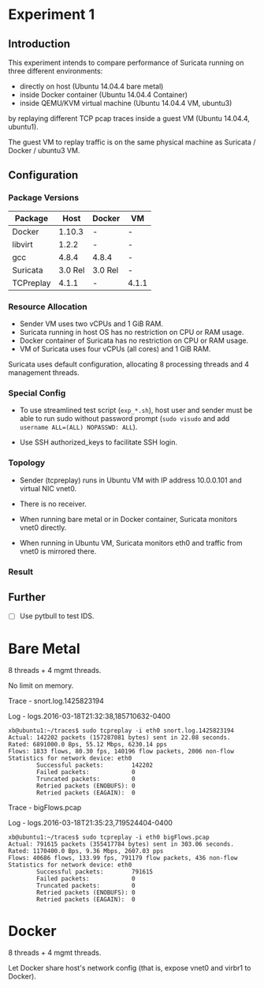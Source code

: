 Experiment 1
============

## Introduction

This experiment intends to compare performance of Suricata running on three
different environments:

 - directly on host (Ubuntu 14.04.4 bare metal)
 - inside Docker container (Ubuntu 14.04.4 Container)
 - inside QEMU/KVM virtual machine (Ubuntu 14.04.4 VM, ubuntu3)

by replaying different TCP pcap traces inside a guest VM (Ubuntu 14.04.4, ubuntu1).

The guest VM to replay traffic is on the same physical machine as Suricata / Docker /  ubuntu3 VM.

## Configuration

### Package Versions

|  Package   |   Host   |  Docker  |   VM   |
| ---------- | -------- | -------- | ------ |
|  Docker    |  1.10.3  |     -    |   -    |
|  libvirt   |  1.2.2   |     -    |   -    |
|  gcc       |  4.8.4   |   4.8.4  |   -    |
|  Suricata  |  3.0 Rel |  3.0 Rel |   -    |
|  TCPreplay |  4.1.1   |    -     |  4.1.1 |

### Resource Allocation

* Sender VM uses two vCPUs and 1 GiB RAM.
* Suricata running in host OS has no restriction on CPU or RAM usage.
* Docker container of Suricata has no restriction on CPU or RAM usage.
* VM of Suricata uses four vCPUs (all cores) and 1 GiB RAM.

Suricata uses default configuration, allocating 8 processing threads and 
4 management threads.

### Special Config

 * To use streamlined test script (`exp_*.sh`), host user and sender must be
   able to run sudo without password prompt (`sudo visudo` and add `username ALL=(ALL) NOPASSWD: ALL`).

 * Use SSH authorized_keys to facilitate SSH login.

### Topology

 * Sender (tcpreplay) runs in Ubuntu VM with IP address 10.0.0.101 and virtual NIC vnet0.

 * There is no receiver.

 * When running bare metal or in Docker container, Suricata monitors vnet0 directly.

 * When running in Ubuntu VM, Suricata monitors eth0 and traffic from vnet0 is mirrored there.

### Result

#### 

## Further

 - [ ] Use pytbull to test IDS.


Bare Metal
==========

8 threads + 4 mgmt threads.

No limit on memory.

Trace -  snort.log.1425823194

Log - logs.2016-03-18T21:32:38,185710632-0400

```
xb@ubuntu1:~/traces$ sudo tcpreplay -i eth0 snort.log.1425823194
Actual: 142202 packets (157287081 bytes) sent in 22.08 seconds.
Rated: 6891000.0 Bps, 55.12 Mbps, 6230.14 pps
Flows: 1833 flows, 80.30 fps, 140196 flow packets, 2006 non-flow
Statistics for network device: eth0
        Successful packets:        142202
        Failed packets:            0
        Truncated packets:         0
        Retried packets (ENOBUFS): 0
        Retried packets (EAGAIN):  0
```

Trace - bigFlows.pcap

Log - logs.2016-03-18T21:35:23,719524404-0400

```
xb@ubuntu1:~/traces$ sudo tcpreplay -i eth0 bigFlows.pcap
Actual: 791615 packets (355417784 bytes) sent in 303.06 seconds.
Rated: 1170400.0 Bps, 9.36 Mbps, 2607.03 pps
Flows: 40686 flows, 133.99 fps, 791179 flow packets, 436 non-flow
Statistics for network device: eth0
        Successful packets:        791615
        Failed packets:            0
        Truncated packets:         0
        Retried packets (ENOBUFS): 0
        Retried packets (EAGAIN):  0
```

Docker
======

8 threads + 4 mgmt threads.

Let Docker share host's network config (that is, expose vnet0 and virbr1 to Docker).

